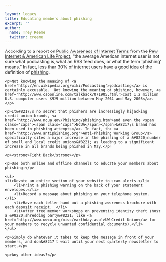 ```yaml
---

layout: legacy
title: Educating members about phishing
excerpt: ''
author:
  name: Trey Reeme
  twitter: creeme
---
```


<p>According to a report on <a href='http://www.pewinternet.org/PPF/r/161/report_display.asp'>Public Awareness of Internet Terms</a> from the <a href='http://www.pewinternet.org'>Pew Internet &amp; American Life Project</a>, &#8220;the average American internet user is not sure what podcasting is, what an <span class='caps'><span class="caps">RSS</span></span> feed does, or what the term &#8216;phishing&#8217; means.&#8221;  In fact, less than 30% of internet users have a good idea of the definition of <a href='http://en.wikipedia.org/wiki/Phishing'>phishing</a>.</p>

    <p>Not knowing the meaning of <a href='http://en.wikipedia.org/wiki/Podcasting'>podcasting</a> is certainly excusable.  Not knowing the meaning of phishing, however, <a href='http://www.csoonline.com/talkback/071905.html'>cost 1.2 million U.S. computer users $929 million between May 2004 and May 2005</a>.</p>

    <p>It&#8217;s no secret that phishers are increasingly hijacking credit union brands, <a href='http://www.ncua.gov/Phishing/phishing.htm'>and even the <span class='caps'><span class="caps">NCUA</span></span>&#8217;s brand has been used in phishing attempts</a>. In fact, the <a href='http://www.antiphishing.org'>Anti-Phishing Working Group</a> specifically cites a major increase in the phishing of a &#8220;number of small and local credit unions&#8221; as leading to a significant increase in all brands being phished in May.</p>

    <p><strong>Fight Back</strong></p>

    <p>Use both online and offline channels to educate your members about phishing:</p>

    <ul>
    <li>Devote an entire section of your website to scam alerts.</li>
        <li>Print a phishing warning on the back of your statement envelopes.</li>
        <li>Record a message about phishing on your telephone system.  </li>
        <li>Have each teller hand out a phishing awareness brochure with each deposit receipt.  </li>
        <li>Offer free member workshops on preventing identity theft (host a &#8220;shredding party&#8221; like <a href='http://www.uwcu.org/misc/earthday.asp'>UW Credit Union</a> for your members to recycle unwanted confidential documents).</li>
    </ul>

    <p>Simply do whatever it takes to keep the message in front of your members, and don&#8217;t wait until your next quarterly newsletter to start.</p>

    <p>Any other ideas?</p>